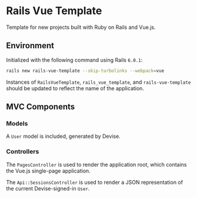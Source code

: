 # Rails Vue Template

Template for new projects built with Ruby on Rails and Vue.js.

## Environment

Initialized with the following command using Rails `6.0.1`:

```bash
rails new rails-vue-template --skip-turbolinks --webpack=vue
```

Instances of `RailsVueTemplate`, `rails_vue_template`, and `rails-vue-template` should be updated to reflect the name of the application.

## MVC Components

### Models

A `User` model is included, generated by Devise.

### Controllers

The `PagesController` is used to render the application root, which contains the Vue.js single-page application.

The `Api::SessionsController` is used to render a JSON representation of the current Devise-signed-in `User`.
